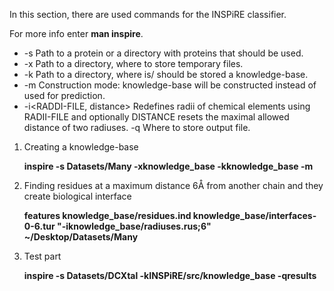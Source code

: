 In this section, there are used commands for the INSPiRE classifier.


For more info enter **man inspire**.

- -s <PATH-TO-PROTEIN >  Path  to  a  protein  or  a  directory  with  proteins  that  should  be used.
- -x <TEMP-DIR >  Path to a directory, where to store temporary files.
- -k <KNOWLEDGE-BASE > Path to a directory, where is/ should be stored a knowledge-base.
- -m Construction mode: knowledge-base will be constructed instead of used for prediction.
- -i<RADDI-FILE, distance> Redefines  radii  of  chemical  elements  using  RADII-FILE  and optionally DISTANCE resets the maximal
                          allowed distance of two radiuses.
-q<OUTPUT-PATH> Where  to  store  output file.
 

1. Creating a knowledge-base
   
   **inspire -s Datasets/Many -xknowledge_base -kknowledge_base -m**
   
2. Finding residues at a maximum distance 6Å from another chain and they create biological interface
  
   **features knowledge_base/residues.ind knowledge_base/interfaces-0-6.tur "-iknowledge_base/radiuses.rus;6" ~/Desktop/Datasets/Many**
  
3. Test part 
  
    **inspire -s Datasets/DCXtal -kINSPiRE/src/knowledge_base -qresults**
